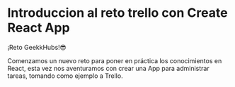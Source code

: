 # Introduccion al reto trello con Create React App

¡Reto GeekkHubs!😎

Comenzamos un nuevo reto para poner en práctica los conocimientos en React, esta vez nos aventuramos con crear una App para administrar tareas, tomando como ejemplo a Trello.
